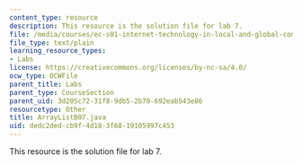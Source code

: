```yaml
---
content_type: resource
description: This resource is the solution file for lab 7.
file: /media/courses/ec-s01-internet-technology-in-local-and-global-communities-spring-2005-summer-2005/dedc2dedcb9f4d183f6819105997c453_ArrayListB07.java
file_type: text/plain
learning_resource_types:
- Labs
license: https://creativecommons.org/licenses/by-nc-sa/4.0/
ocw_type: OCWFile
parent_title: Labs
parent_type: CourseSection
parent_uid: 3d205c72-31f8-9db5-2b70-692eab543e86
resourcetype: Other
title: ArrayListB07.java
uid: dedc2ded-cb9f-4d18-3f68-19105997c453
---
```

This resource is the solution file for lab 7.